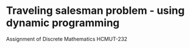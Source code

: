 # Traveling salesman problem - using dynamic programming 
Assignment of Discrete Mathematics
HCMUT-232
